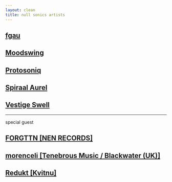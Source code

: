```yaml
---
layout: clean
title: null sonics artists
---
```


## [fgau](/fgau.html)

## [Moodswing](/moodswing.html)

## [Protosoniq](/protosoniq.html)

## [Spiraal Aurel](/spiraalaurel.html)

## [Vestige Swell](/vestigeswell.html)

---
special guest

## [FORGTTN \[NEN RECORDS\]](/forgttn.html)

## [morenceli \[Tenebrous Music / Blackwater (UK)\]](/morenceli.html)

## [Redukt \[Kvitnu\]](/redukt.html)
